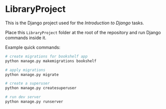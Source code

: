 # LibraryProject

This is the Django project used for the *Introduction to Django* tasks.

Place this `LibraryProject` folder at the root of the repository and run Django commands inside it.

Example quick commands:

```bash
# create migrations for bookshelf app
python manage.py makemigrations bookshelf

# apply migrations
python manage.py migrate

# create a superuser
python manage.py createsuperuser

# run dev server
python manage.py runserver
